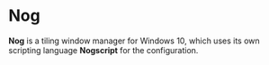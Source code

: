 # Nog

**Nog** is a tiling window manager for Windows 10, which uses its own scripting language **Nogscript** for the configuration.
